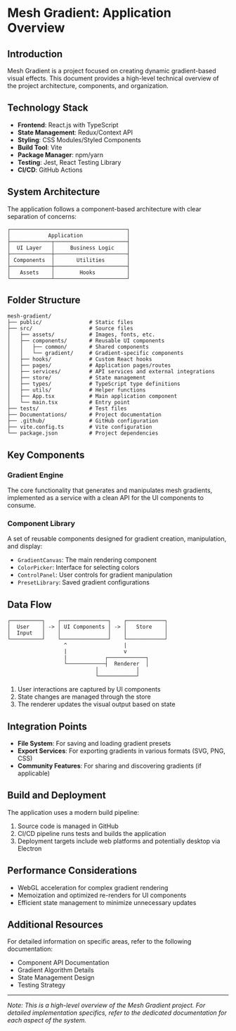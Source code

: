 # Mesh Gradient: Application Overview

## Introduction

Mesh Gradient is a project focused on creating dynamic gradient-based visual effects. This document provides a high-level technical overview of the project architecture, components, and organization.

## Technology Stack

- **Frontend**: React.js with TypeScript
- **State Management**: Redux/Context API
- **Styling**: CSS Modules/Styled Components
- **Build Tool**: Vite
- **Package Manager**: npm/yarn
- **Testing**: Jest, React Testing Library
- **CI/CD**: GitHub Actions

## System Architecture

The application follows a component-based architecture with clear separation of concerns:

```
┌─────────────────────────────────────┐
│            Application              │
├─────────────┬───────────────────────┤
│  UI Layer   │     Business Logic    │
├─────────────┼───────────────────────┤
│ Components  │       Utilities       │
├─────────────┼───────────────────────┤
│   Assets    │        Hooks          │
└─────────────┴───────────────────────┘
```

## Folder Structure

```
mesh-gradient/
├── public/               # Static files
├── src/                  # Source files
│   ├── assets/           # Images, fonts, etc.
│   ├── components/       # Reusable UI components
│   │   ├── common/       # Shared components
│   │   └── gradient/     # Gradient-specific components
│   ├── hooks/            # Custom React hooks
│   ├── pages/            # Application pages/routes
│   ├── services/         # API services and external integrations
│   ├── store/            # State management
│   ├── types/            # TypeScript type definitions
│   ├── utils/            # Helper functions
│   ├── App.tsx           # Main application component
│   └── main.tsx          # Entry point
├── tests/                # Test files
├── Documentations/       # Project documentation
├── .github/              # GitHub configuration
├── vite.config.ts        # Vite configuration
└── package.json          # Project dependencies
```

## Key Components

### Gradient Engine

The core functionality that generates and manipulates mesh gradients, implemented as a service with a clean API for the UI components to consume.

### Component Library

A set of reusable components designed for gradient creation, manipulation, and display:

- `GradientCanvas`: The main rendering component
- `ColorPicker`: Interface for selecting colors
- `ControlPanel`: User controls for gradient manipulation
- `PresetLibrary`: Saved gradient configurations

## Data Flow

```
┌──────────┐    ┌───────────────┐    ┌────────────┐
│  User    │ -> │ UI Components │ -> │   Store    │
│  Input   │    │               │    │            │
└──────────┘    └───────────────┘    └────────────┘
                  ^                  |
                  |                  v
                  |            ┌────────────┐
                  └────────────┤  Renderer  │
                            │            │
                            └────────────┘
```

1. User interactions are captured by UI components
2. State changes are managed through the store
3. The renderer updates the visual output based on state

## Integration Points

- **File System**: For saving and loading gradient presets
- **Export Services**: For exporting gradients in various formats (SVG, PNG, CSS)
- **Community Features**: For sharing and discovering gradients (if applicable)

## Build and Deployment

The application uses a modern build pipeline:

1. Source code is managed in GitHub
2. CI/CD pipeline runs tests and builds the application
3. Deployment targets include web platforms and potentially desktop via Electron

## Performance Considerations

- WebGL acceleration for complex gradient rendering
- Memoization and optimized re-renders for UI components
- Efficient state management to minimize unnecessary updates

## Additional Resources

For detailed information on specific areas, refer to the following documentation:

- Component API Documentation
- Gradient Algorithm Details
- State Management Design
- Testing Strategy

---

*Note: This is a high-level overview of the Mesh Gradient project. For detailed implementation specifics, refer to the dedicated documentation for each aspect of the system.*